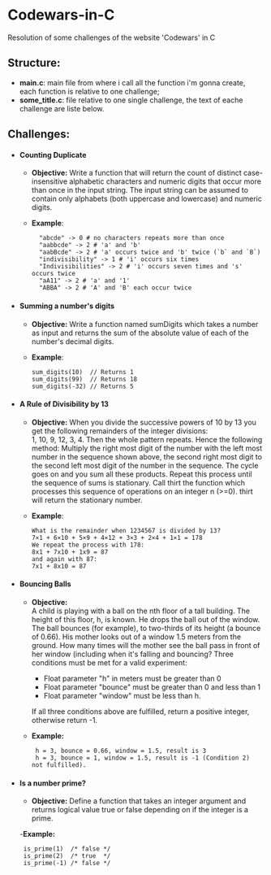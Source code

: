 # Codewars-in-C
Resolution of some challenges of the website 'Codewars' in C 

## Structure:
- **main.c**: main file from where i call all the function i'm gonna create, each function is relative to one challenge;
- **some_title.c**: file relative to one single challenge, the text of eache challenge are liste below.

## Challenges:
- #### Counting Duplicate 
    - **Objective:** 
        Write a function that will return the count of distinct case-insensitive alphabetic characters and numeric digits 
        that occur more than once in the input string. The input string can be assumed to contain only alphabets 
        (both uppercase and lowercase) and numeric digits. 
    - **Example**:
    
            "abcde" -> 0 # no characters repeats more than once
            "aabbcde" -> 2 # 'a' and 'b'
            "aabBcde" -> 2 # 'a' occurs twice and 'b' twice (`b` and `B`)
            "indivisibility" -> 1 # 'i' occurs six times
            "Indivisibilities" -> 2 # 'i' occurs seven times and 's' occurs twice
            "aA11" -> 2 # 'a' and '1'
            "ABBA" -> 2 # 'A' and 'B' each occur twice

- #### Summing a number's digits
    - **Objective:** 
        Write a function named sumDigits which takes a number as input and returns the sum of the absolute 
        value of each of the number's decimal digits.
    - **Example**:

          sum_digits(10)  // Returns 1
          sum_digits(99)  // Returns 18
          sum_digits(-32) // Returns 5
          
 - #### A Rule of Divisibility by 13
      - **Objective:** 
        When you divide the successive powers of 10 by 13 you get the following remainders of the integer divisions:              
        1, 10, 9, 12, 3, 4. Then the whole pattern repeats. Hence the following method: Multiply the right most digit 
        of the number with the left most number in the sequence shown above, the second right most digit to the second 
        left most digit of the number in the sequence. The cycle goes on and you sum all these products. 
        Repeat this process until the sequence of sums is stationary.
        Call thirt the function which processes this sequence of operations on an integer n (>=0). thirt will return 
        the stationary number.
     - **Example**:
 
           What is the remainder when 1234567 is divided by 13?
           7×1 + 6×10 + 5×9 + 4×12 + 3×3 + 2×4 + 1×1 = 178
           We repeat the process with 178:
           8x1 + 7x10 + 1x9 = 87
           and again with 87:
           7x1 + 8x10 = 87
        
 - #### Bouncing Balls
    - **Objective:**  
        A child is playing with a ball on the nth floor of a tall building. The height of this floor, h, is known.
        He drops the ball out of the window. The ball bounces (for example), to two-thirds of its height 
        (a bounce of 0.66).
        His mother looks out of a window 1.5 meters from the ground.
        How many times will the mother see the ball pass in front of her window (including when it's falling and bouncing?
        Three conditions must be met for a valid experiment:
        
        - Float parameter "h" in meters must be greater than 0
        - Float parameter "bounce" must be greater than 0 and less than 1
        - Float parameter "window" must be less than h.
        
        If all three conditions above are fulfilled, return a positive integer, otherwise return -1.
        
     - **Example:**
     
            h = 3, bounce = 0.66, window = 1.5, result is 3
            h = 3, bounce = 1, window = 1.5, result is -1 (Condition 2) not fulfilled).
            
 - #### Is a number prime?
    - **Objective:**
        Define a function that takes an integer argument and returns logical value true or false depending on if the 
        integer is a prime.
        
    -**Example:**
            
        is_prime(1)  /* false */
        is_prime(2)  /* true  */
        is_prime(-1) /* false */